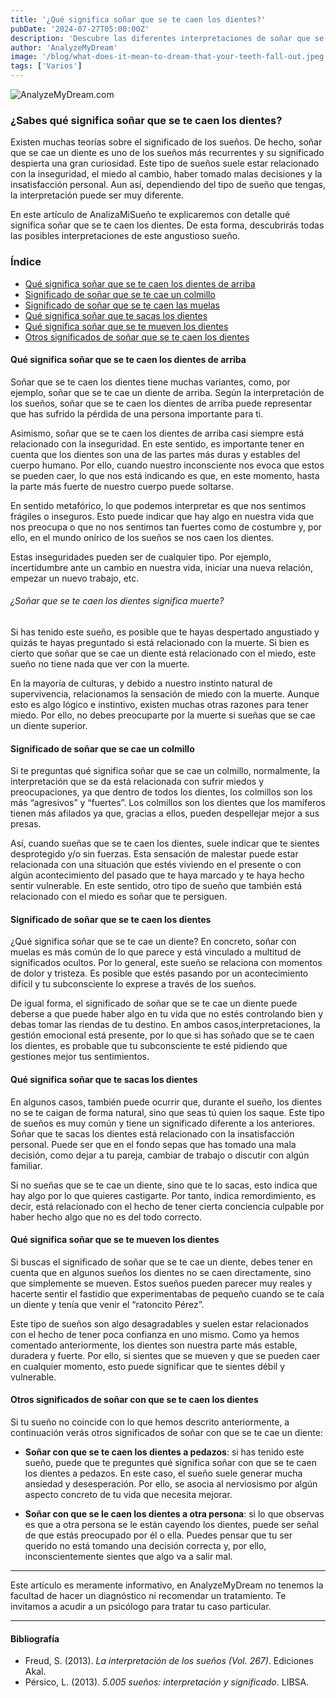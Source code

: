 ```yaml
---
title: '¿Qué significa soñar que se te caen los dientes?'
pubDate: '2024-07-27T05:00:00Z'
description: 'Descubre las diferentes interpretaciones de soñar que se te caen los dientes, desde la inseguridad hasta el miedo al cambio.'
author: 'AnalyzeMyDream'
image: '/blog/what-does-it-mean-to-dream-that-your-teeth-fall-out.jpeg'
tags: ['Varios']
---
```


![AnalyzeMyDream.com](/blog/what-does-it-mean-to-dream-that-your-teeth-fall-out.jpeg)

### ¿Sabes qué significa soñar que se te caen los dientes?

Existen muchas teorías sobre el significado de los sueños. De hecho, soñar que se cae un diente es uno de los sueños más recurrentes y su significado despierta una gran curiosidad. Este tipo de sueños suele estar relacionado con la inseguridad, el miedo al cambio, haber tomado malas decisiones y la insatisfacción personal. Aun así, dependiendo del tipo de sueño que tengas, la interpretación puede ser muy diferente.

En este artículo de AnalizaMiSueño te explicaremos con detalle qué significa soñar que se te caen los dientes. De esta forma, descubrirás todas las posibles interpretaciones de este angustioso sueño.

### Índice

- [Qué significa soñar que se te caen los dientes de arriba](#que-significa-soñar-que-se-te-caen-los-dientes-de-arriba)
- [Significado de soñar que se te cae un colmillo](#significado-de-soñar-que-se-te-cae-un-colmillo)
- [Significado de soñar que se te caen las muelas](#significado-de-soñar-que-se-te-caen-las-muelas)
- [Qué significa soñar que te sacas los dientes](#que-significa-soñar-que-te-sacas-los-dientes)
- [Qué significa soñar que se te mueven los dientes](#que-significa-soñar-que-se-mueven-los-dientes)
- [Otros significados de soñar que se te caen los dientes](#otros-significados-de-soñar-que-se-te-caen-los-dientes)


#### Qué significa soñar que se te caen los dientes de arriba

Soñar que se te caen los dientes tiene muchas variantes, como, por ejemplo, soñar que se te cae un diente de arriba. Según la interpretación de los sueños, soñar que se te caen los dientes de arriba puede representar que has sufrido la pérdida de una persona importante para ti.

Asimismo, soñar que se te caen los dientes de arriba casi siempre está relacionado con la inseguridad. En este sentido, es importante tener en cuenta que los dientes son una de las partes más duras y estables del cuerpo humano. Por ello, cuando nuestro inconsciente nos evoca que estos se pueden caer, lo que nos está indicando es que, en este momento, hasta la parte más fuerte de nuestro cuerpo puede soltarse.

En sentido metafórico, lo que podemos interpretar es que nos sentimos frágiles o inseguros. Esto puede indicar que hay algo en nuestra vida que nos preocupa o que no nos sentimos tan fuertes como de costumbre y, por ello, en el mundo onírico de los sueños se nos caen los dientes.

Estas inseguridades pueden ser de cualquier tipo. Por ejemplo, incertidumbre ante un cambio en nuestra vida, iniciar una nueva relación, empezar un nuevo trabajo, etc. 

###### ¿Soñar que se te caen los dientes significa muerte?

Si has tenido este sueño, es posible que te hayas despertado angustiado y quizás te hayas preguntado si está relacionado con la muerte. Si bien es cierto que soñar que se cae un diente está relacionado con el miedo, este sueño no tiene nada que ver con la muerte.

En la mayoría de culturas, y debido a nuestro instinto natural de supervivencia, relacionamos la sensación de miedo con la muerte. Aunque esto es algo lógico e instintivo, existen muchas otras razones para tener miedo. Por ello, no debes preocuparte por la muerte si sueñas que se cae un diente superior.

#### Significado de soñar que se cae un colmillo

Si te preguntas qué significa soñar que se cae un colmillo, normalmente, la interpretación que se da está relacionada con sufrir miedos y preocupaciones, ya que dentro de todos los dientes, los colmillos son los más “agresivos” y “fuertes”. Los colmillos son los dientes que los mamíferos tienen más afilados ya que, gracias a ellos, pueden despellejar mejor a sus presas.

Así, cuando sueñas que se te caen los dientes, suele indicar que te sientes desprotegido y/o sin fuerzas. Esta sensación de malestar puede estar relacionada con una situación que estés viviendo en el presente o con algún acontecimiento del pasado que te haya marcado y te haya hecho sentir vulnerable. En este sentido, otro tipo de sueño que también está relacionado con el miedo es soñar que te persiguen.

#### Significado de soñar que se te caen los dientes

¿Qué significa soñar que se te cae un diente? En concreto, soñar con muelas es más común de lo que parece y está vinculado a multitud de significados ocultos. Por lo general, este sueño se relaciona con momentos de dolor y tristeza. Es posible que estés pasando por un acontecimiento difícil y tu subconsciente lo exprese a través de los sueños.

De igual forma, el significado de soñar que se te cae un diente puede deberse a que puede haber algo en tu vida que no estés controlando bien y debas tomar las riendas de tu destino. En ambos casos,interpretaciones, la gestión emocional está presente, por lo que si has soñado que se te caen los dientes, es probable que tu subconsciente te esté pidiendo que gestiones mejor tus sentimientos.

#### Qué significa soñar que te sacas los dientes

En algunos casos, también puede ocurrir que, durante el sueño, los dientes no se te caigan de forma natural, sino que seas tú quien los saque. Este tipo de sueños es muy común y tiene un significado diferente a los anteriores. Soñar que te sacas los dientes está relacionado con la insatisfacción personal. Puede ser que en el fondo sepas que has tomado una mala decisión, como dejar a tu pareja, cambiar de trabajo o discutir con algún familiar.

Si no sueñas que se te cae un diente, sino que te lo sacas, esto indica que hay algo por lo que quieres castigarte. Por tanto, indica remordimiento, es decir, está relacionado con el hecho de tener cierta conciencia culpable por haber hecho algo que no es del todo correcto.

#### Qué significa soñar que se te mueven los dientes

Si buscas el significado de soñar que se te cae un diente, debes tener en cuenta que en algunos sueños los dientes no se caen directamente, sino que simplemente se mueven. Estos sueños pueden parecer muy reales y hacerte sentir el fastidio que experimentabas de pequeño cuando se te caía un diente y tenía que venir el “ratoncito Pérez”.

Este tipo de sueños son algo desagradables y suelen estar relacionados con el hecho de tener poca confianza en uno mismo. Como ya hemos comentado anteriormente, los dientes son nuestra parte más estable, duradera y fuerte. Por ello, si sientes que se mueven y que se pueden caer en cualquier momento, esto puede significar que te sientes débil y vulnerable.

#### Otros significados de soñar con que se te caen los dientes

Si tu sueño no coincide con lo que hemos descrito anteriormente, a continuación verás otros significados de soñar con que se te cae un diente:

- **Soñar con que se te caen los dientes a pedazos**: si has tenido este sueño, puede que te preguntes qué significa soñar con que se te caen los dientes a pedazos. En este caso, el sueño suele generar mucha ansiedad y desesperación. Por ello, se asocia al nerviosismo por algún aspecto concreto de tu vida que necesita mejorar. 

- **Soñar con que se le caen los dientes a otra persona**: si lo que observas es que a otra persona se le están cayendo los dientes, puede ser señal de que estás preocupado por él o ella. Puedes pensar que tu ser querido no está tomando una decisión correcta y, por ello, inconscientemente sientes que algo va a salir mal.

---

Este artículo es meramente informativo, en AnalyzeMyDream no tenemos la facultad de hacer un diagnóstico ni recomendar un tratamiento. Te invitamos a acudir a un psicólogo para tratar tu caso particular.

---

#### Bibliografía

- Freud, S. (2013). *La interpretación de los sueños (Vol. 267)*. Ediciones Akal.
- Pérsico, L. (2013). *5.005 sueños: interpretación y significado*. LIBSA.
